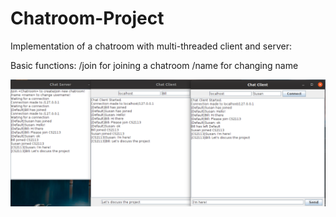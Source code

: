 # Chatroom-Project
Implementation of a chatroom with multi-threaded client and server:

Basic functions:
/join for joining a chatroom
/name for changing name

![Sample](/screenshots/Sample.png)
